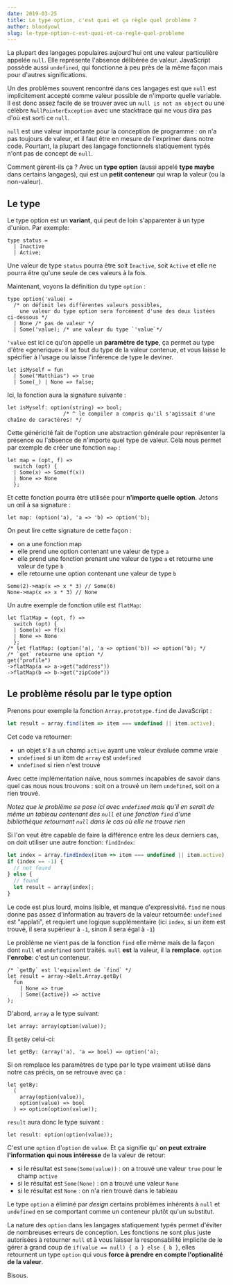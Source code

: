 ```yaml
---
date: 2019-03-25
title: Le type option, c'est quoi et ça règle quel problème ?
author: bloodyowl
slug: le-type-option-c-est-quoi-et-ca-regle-quel-probleme
---
```


La plupart des langages populaires aujourd'hui ont une valeur particulière appelée `null`. Elle représente l'absence délibérée de valeur. JavaScript possède aussi `undefined`, qui fonctionne à peu près de la même façon mais pour d'autres significations.

Un des problèmes souvent rencontré dans ces langages est que `null` est implicitement accepté comme valeur possible de n'importe quelle variable. Il est donc assez facile de se trouver avec un `null is not an object` ou une célèbre `NullPointerException` avec une stacktrace qui ne vous dira pas d'où est sorti ce `null`.

`null` est une valeur importante pour la conception de programme : on n'a pas toujours de valeur, et il faut être en mesure de l'exprimer dans notre code. Pourtant, la plupart des langage fonctionnels statiquement typés n'ont pas de concept de `null`.

Comment gèrent-ils ça ? Avec un **type option** (aussi appelé **type maybe** dans certains langages), qui est un **petit conteneur** qui wrap la valeur (ou la non-valeur).

## Le type

Le type option est un **variant**, qui peut de loin s'apparenter à un type d'union. Par exemple:

```reason
type status =
  | Inactive
  | Active;
```

Une valeur de type `status` pourra être soit `Inactive`, soit `Active` et elle ne pourra être qu'une seule de ces valeurs à la fois.

Maintenant, voyons la définition du type `option` :

```reason
type option('value) =
  /* on définit les différentes valeurs possibles,
    une valeur du type option sera forcément d'une des deux listées ci-dessous */
  | None /* pas de valeur */
  | Some('value); /* une valeur du type `'value`*/
```

`'value` est ici ce qu'on appelle un **paramètre de type**, ça permet au type d'être «generique»: il se fout du type de la valeur contenue, et vous laisse le spécifier à l'usage ou laisse l'inférence de type le deviner.

```reason
let isMyself = fun
  | Some("Matthias") => true
  | Some(_) | None => false;
```

Ici, la fonction aura la signature suivante :

```reason
let isMyself: option(string) => bool;
                  /* ^ le compiler a compris qu'il s'agissait d'une chaîne de caractères! */
```

Cette généricité fait de l'option une abstraction générale pour représenter la présence ou l'absence de n'importe quel type de valeur. Cela nous permet par exemple de créer une fonction `map` :

```reason
let map = (opt, f) =>
  switch (opt) {
  | Some(x) => Some(f(x))
  | None => None
  };
```

Et cette fonction pourra être utilisée pour **n'importe quelle option**. Jetons un œil à sa signature :

```reason
let map: (option('a), 'a => 'b) => option('b);
```

On peut lire cette signature de cette façon :

- on a une fonction map
- elle prend une option contenant une valeur de type `a`
- elle prend une fonction prenant une valeur de type `a` et retourne une valeur de type `b`
- elle retourne une option contenant une valeur de type `b`

```reason
Some(2)->map(x => x * 3) // Some(6)
None->map(x => x * 3) // None
```

Un autre exemple de fonction utile est `flatMap`:

```reason
let flatMap = (opt, f) =>
  switch (opt) {
  | Some(x) => f(x)
  | None => None
  };
/* let flatMap: (option('a), 'a => option('b)) => option('b); */
/* `get` retourne une option */
get("profile")
->flatMap(a => a->get("address"))
->flatMap(b => b->get("zipCode"))
```

## Le problème résolu par le type option

Prenons pour exemple la fonction `Array.prototype.find` de JavaScript :

```js
let result = array.find(item => item === undefined || item.active);
```

Cet code va retourner:

- un objet s'il a un champ `active` ayant une valeur évaluée comme vraie
- `undefined` si un item de `array` est `undefined`
- `undefined` si rien n'est trouvé

Avec cette implémentation naïve, nous sommes incapables de savoir dans quel cas nous nous trouvons : soit on a trouvé un item `undefined`, soit on a rien trouvé.

_Notez que le problème se pose ici avec `undefined` mais qu'il en serait de même un tableau contenant des `null` et une fonction `find` d'une bibliothèque retournant `null` dans le cas où elle ne trouve rien_

Si l'on veut être capable de faire la différence entre les deux derniers cas, on doit utiliser une autre fonction: `findIndex`:

```js
let index = array.findIndex(item => item === undefined || item.active);
if (index == -1) {
  // not found
} else {
  // found
  let result = array[index];
}
```

Le code est plus lourd, moins lisible, et manque d'expressivité. `find` ne nous donne pas assez d'information au travers de la valeur retournée: `undefined` est "applati", et requiert une logique supplémentaire (ici `index`, si un item est trouvé, il sera supérieur à `-1`, sinon il sera égal à `-1`)

Le problème ne vient pas de la fonction `find` elle même mais de la façon dont `null` et `undefined` sont traités. `null` **est** la valeur, il la **remplace**. `option` **l'enrobe**: c'est un conteneur.

```reason
/* `getBy` est l'equivalent de `find` */
let result = array->Belt.Array.getBy(
  fun
    | None => true
    | Some({active}) => active
);
```

D'abord, `array` a le type suivant:

```reason
let array: array(option(value));
```

Et `getBy` celui-ci:

```reason
let getBy: (array('a), 'a => bool) => option('a);
```

Si on remplace les paramètres de type par le type vraiment utilisé dans notre cas précis, on se retrouve avec ça :

```reason
let getBy:
  (
    array(option(value)),
    option(value) => bool
  ) => option(option(value));
```

`result` aura donc le type suivant :

```reason
let result: option(option(value));
```

C'est une `option` d'`option` de `value`. Et ça signifie qu' **on peut extraire l'information qui nous intéresse** de la valeur de retour:

- si le résultat est `Some(Some(value))` : on a trouvé une valeur `true` pour le champ `active`
- si le résultat est `Some(None)` : on a trouvé une valeur `None`
- si le résultat est `None` : on n'a rien trouvé dans le tableau

Le type `option` a éliminé par _design_ certains problèmes inhérents à `null` et `undefined` en se comportant comme un conteneur plutôt qu'un substitut.

La nature des `option` dans les langages statiquement typés permet d'éviter de nombreuses erreurs de conception. Les fonctions ne sont plus juste autorisées à retourner `null` et à vous laisser la responsabilité implicite de le gérer à grand coup de `if(value == null) { a } else { b }`, elles retournent un type `option` qui vous **force à prendre en compte l'optionalité de la valeur**.

Bisous.
